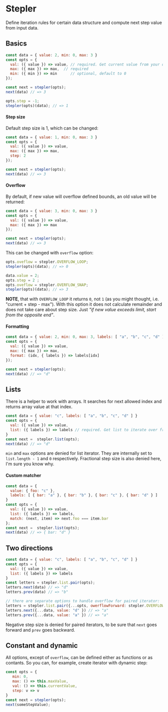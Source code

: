 # Stepler

Define iteration rules for certain data structure and compute next step value from input data.

## Basics

```js
const data = { value: 2, min: 0, max: 3 }
const opts = {
  val: ({ value }) => value, // required. Get current value from your data structure.
  max: ({ max }) => max,  // required
  min: ({ min }) => min      // optional, default to 0
});

const next = stepler(opts);
next(data) // => 3

opts.step = -1;
stepler(opts)(data); // => 1
```

#### Step size
Default step size is 1, which can be changed:
```js
const data = { value: 1, min: 0, max: 3 }
const opts = {
  val: ({ value }) => value,
  max: ({ max }) => max,
  step: 2
});

const next = stepler(opts);
next(data) // => 3
```

#### Overflow
By default, if new value will overflow defined bounds, an old value will be returned:
```js
const data = { value: 3, min: 0, max: 3 }
const opts = {
  val: ({ value }) => value,
  max: ({ max }) => max
});

const next = stepler(opts);
next(data) // => 3
```

This can be changed with `overflow` option:
```js
opts.oveflow = stepler.OVERFLOW_LOOP;
stepler(opts)(data); // => 0

data.value = 2;
opts.step = 2 ;
opts.oveflow = stepler.OVERFLOW_SNAP;
stepler(opts)(data); // => 3
```

**NOTE**, that with `OVERFLOW_LOOP` it returns `0`, not `1` (as you might thought, i.e. "current + step - max"). 
With this option it does not calculate remainder and does not take care about step size.
Just *"if new value exceeds limit, start from the opposite end"*.

#### Formatting

```js
const data = { value: 2, min: 0, max: 3, labels: [ "a", "b", "c", "d" ] }
const opts = {
  val: ({ value }) => value,
  max: ({ max }) => max,
  format: (idx, { labels }) => labels[idx] 
});

const next = stepler(opts);
next(data) // => "d"
```

## Lists

There is a helper to work with arrays. 
It searches for next allowed index and returns array value at that index.

```js
const data = { value: "c", labels: [ "a", "b", "c", "d" ] }
const opts = {
  val: ({ value }) => value,
  list: ({ labels }) => labels // required. Get list to iterate over from your data structure
}
const next =  stepler.list(opts);
next(data) // => "d"
```
`min` and `max` options are denied for list iterator. They are internally set to `list.length - 1` and `0` respectively.
Fractional step size is also denied here, I'm sure you know why.


#### Custom matcher
```js
const data = { 
  value: { foo: "c" }, 
  labels: [ { bar: "a" }, { bar: "b" }, { bar: "c" }, { bar: "d" } ] 
}
const opts = {
  val: ({ value }) => value,
  list: ({ labels }) => labels,
  match: (next, item) => next.foo === item.bar
};
const next =  stepler.list(opts);
next(data) // => { bar: "d" }
```

## Two directions

```js
const data = { value: "c", labels: [ "a", "b", "c", "d" ] }
const opts = {
  val: ({ value }) => value,
  list: ({ labels }) => labels
}
const letters = stepler.list.pair(opts);
letters.next(data) // => "d"
letters.prev(data) // => "b"

// there are separate options to handle overflow for paired iterator:
letters = stepler.list.pair({...opts, owerflowForward: stepler.OVERFLOW_LOOP, overflowBackward: stepler.OVERFLOW_STOP });
letters.next({...data, value: "d" }) // => "a"
letters.prev({...data, value: "a" }) // => "a"
```
Negative step size is denied for paired iterators, to be sure that `next` goes forward and `prev` goes backward.


## Constant and dynamic

All options, except of `overflow`, can be defined either as functions or as contants.
So you can, for example, create iterator with dynamic step:
```js
const opts = {
   min: 0,
   max: () => this.maxValue,
   val: () => this.currentValue,
   step: v => v
}
const next = stepler(opts);
next(someStepValue);
```
